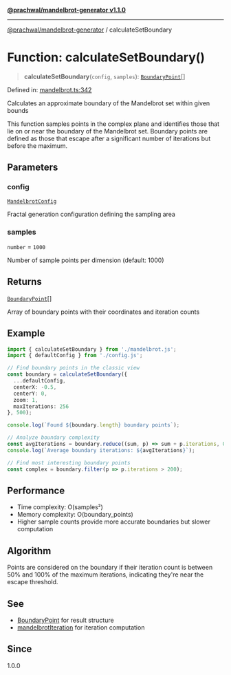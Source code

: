 [**@prachwal/mandelbrot-generator v1.1.0**](../README.md)

***

[@prachwal/mandelbrot-generator](../globals.md) / calculateSetBoundary

# Function: calculateSetBoundary()

> **calculateSetBoundary**(`config`, `samples`): [`BoundaryPoint`](../interfaces/BoundaryPoint.md)[]

Defined in: [mandelbrot.ts:342](https://github.com/prachwal/mandelbrot-generator/blob/ef8898d44624381552c066d1ffd67c7f15ed1930/src/mandelbrot.ts#L342)

Calculates an approximate boundary of the Mandelbrot set within given bounds

This function samples points in the complex plane and identifies those that lie
on or near the boundary of the Mandelbrot set. Boundary points are defined as
those that escape after a significant number of iterations but before the maximum.

## Parameters

### config

[`MandelbrotConfig`](../interfaces/MandelbrotConfig.md)

Fractal generation configuration defining the sampling area

### samples

`number` = `1000`

Number of sample points per dimension (default: 1000)

## Returns

[`BoundaryPoint`](../interfaces/BoundaryPoint.md)[]

Array of boundary points with their coordinates and iteration counts

## Example

```typescript
import { calculateSetBoundary } from './mandelbrot.js';
import { defaultConfig } from './config.js';

// Find boundary points in the classic view
const boundary = calculateSetBoundary({
  ...defaultConfig,
  centerX: -0.5,
  centerY: 0,
  zoom: 1,
  maxIterations: 256
}, 500);

console.log(`Found ${boundary.length} boundary points`);

// Analyze boundary complexity
const avgIterations = boundary.reduce((sum, p) => sum + p.iterations, 0) / boundary.length;
console.log(`Average boundary iterations: ${avgIterations}`);

// Find most interesting boundary points
const complex = boundary.filter(p => p.iterations > 200);
```

## Performance

- Time complexity: O(samples²)
- Memory complexity: O(boundary_points)
- Higher sample counts provide more accurate boundaries but slower computation

## Algorithm

Points are considered on the boundary if their iteration count is between
50% and 100% of the maximum iterations, indicating they're near the escape threshold.

## See

 - [BoundaryPoint](../interfaces/BoundaryPoint.md) for result structure
 - [mandelbrotIteration](mandelbrotIteration.md) for iteration computation

## Since

1.0.0
